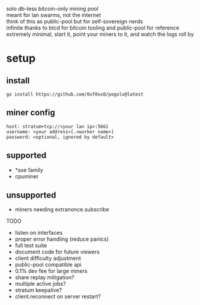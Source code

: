 solo db-less bitcoin-only mining pool  
meant for lan swarms, not the internet  
think of this as public-pool but for self-sovereign nerds  
infinite thanks to btcd for bitcoin tooling and public-pool for reference  
extremely minimal, start it, point your miners to it, and watch the logs roll by

# setup
## install
```
go install https://github.com/0xf0xx0/pogolo@latest
```
## miner config
```
host: stratum+tcp://<your lan ip>:5661
username: <your address>[.<worker name>]
password: <optional, ignored by default>
```

## supported
- *axe family
- cpuminer
## unsupported
- miners needing extranonce.subscribe

TODO
- listen on interfaces
- proper error handling (reduce panics)
- full test suite
- document code for future viewers
- client difficulty adjustment
- public-pool compatible api
- 0.1% dev fee for large miners
- share replay mitigation?
- multiple active jobs?
- stratum keepalive?
- client.reconnect on server restart?
